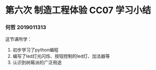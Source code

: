 # 第六次 制造工程体验 CC07 学习小结

### 何哲 2019011313

这节课所学：

1. 初步学习了python编程
2. 编写了led灯光闪烁、按钮控制的led灯、加法器等
3. 认识到树莓派的广泛用途